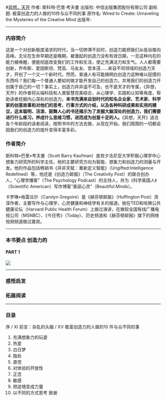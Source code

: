 #[异想，天开](https://book.douban.com/subject/26852111/)
作者:  斯科特·巴里·考夫曼
出版社: 中信出版集团股份有限公司
副标题: 极富创造力的人做的10件与众不同的事
原作名: Wired to Create: Unraveling the Mysteries of the Creative Mind
出版年: 
***
### 内容简介 
这是一个对创新极度渴求的时代，当一切停滞不前时，创造力能把我们从低谷推向高峰。无论在生命早期还是晚期，被激起的创造力没有有效日期，一旦这种内在的能力被唤醒，便能彻底改变我们的工作和生活，使之充满活力和生气。人人都需要创新，乔布斯、爱因斯坦、梵高、马友友、宫本茂……来自不同领域的创造力天才，开创了一个又一个新时代。然而，普通人有可能搞明白创造力这种难以捉摸的东西吗？我们每一个普通人要如何做才能开发自己的创造力，并用我们的创造力开创属于自己的一切？事实上，创造力并非遥不可及，也不是天才的专属，《异想，天开》的作者将尖端科技和人类智慧完美结合，从心理学、实践和认知等角度，帮助读者挖掘内心深处的创造力。**本书充满来自划时代的知名企业家、艺术家、科学家的创意故事和对他们的思考、行事方式的介绍，以及各种科研成果和实用的建议，这本聪明、活泼、鼓舞人心的书还揭示为了发掘大脑深处的创造力，我们需要进行什么练习，养成什么思维习惯，进而成为创意十足的人。**《异想，天开》适合各个年龄段的读者阅读，按照书中的方法去做，从现在开始，我们周围的一切都会因我们的创造力的提升变得丰富多彩。

### 作者简介 
斯科特•巴里•考夫曼（Scott Barry Kaufman）是宾夕法尼亚大学积极心理学中心想象力研究所的科学主任，他的主要研究方向为智能、想象力和创造力的测量与开发。他的作品包括畅销书《并非天赋：重新定义智能》（Ungifted:Intelligence Redefined）等，他还是《创造力邮报》（The Creativity Post）的联合创办人，“心理学播客”（The Psychology Podcast）的主持人，并为《科学美国人》（Scientific American）写作博客“美丽心灵”（Beautiful Minds）。

卡罗琳•格雷瓜尔（Carolyn Gregoire）是《赫芬顿邮报》（Huffington Post）资深作者，主要写作与心理学、心灵健康和神经学有关的报道。她在TED和哈佛公共健康论坛（Harvard Public Health Forum）上做过演讲，在微软全国有线广播电视公司（MSNBC）、《今日秀》（Today）、历史频道和《赫芬顿邮报》旗下的网络视频频道做过嘉宾。

***
### 本书要点 创造力的
#### PART 1 


![](./_image/2017-06-06-06-50-49.jpg)

***
### 感悟启发
### 拓展阅读
***
### 目录
序 / XI
前言：杂乱的头脑 / XV
极富创造力的人做的10 件与众不同的事
1. 充满想象力的玩耍 
2. 热爱
3. 白日梦
4. 独处 
5. 直觉
6. 对体验的开放性
7. 正念
8. 敏感
9. 把逆境变成力量
10. 以不同的方式思考
致谢 